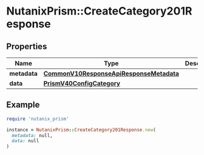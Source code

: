# NutanixPrism::CreateCategory201Response

## Properties

| Name | Type | Description | Notes |
| ---- | ---- | ----------- | ----- |
| **metadata** | [**CommonV10ResponseApiResponseMetadata**](CommonV10ResponseApiResponseMetadata.md) |  | [optional] |
| **data** | [**PrismV40ConfigCategory**](PrismV40ConfigCategory.md) |  | [optional] |

## Example

```ruby
require 'nutanix_prism'

instance = NutanixPrism::CreateCategory201Response.new(
  metadata: null,
  data: null
)
```

